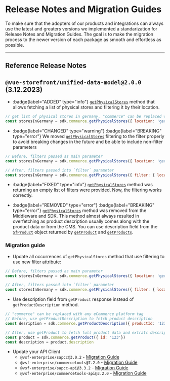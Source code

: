 # Release Notes and Migration Guides

To make sure that the adopters of our products and integrations can always use the latest and greaters versions we implemented a standarization for Release Notes and Migration Guides. The goal is to make the migration process to the newer version of each package as smooth and effortless as possible.



---
## Reference Release Notes

## `@vue-storefront/unified-data-model@2.0.0`  (3.12.2023)

* :badge{label="ADDED" type="info"} [`getPhysicalStores`]() method that allows fetching a list of physical stores and filtering it by their location.
```js
// get list of physical stores in germany, "commerce" can be replaced with any eCommerce platform tag
const storesInGermany = sdk.commerce.getPhysicalStores({ location: 'germany'})
```
* :badge{label="CHANGED" type="warning"} :badge{label="BREAKING" type="error"} We moved [`getPhysicalStores`]() filtering to the filter properly to avoid breaking changes in the future and be able to include non-filter parameters 
```js
// Before, filters passed as main parameter
const storesInGermany = sdk.commerce.getPhysicalStores({ location: 'germany'})

// After, filters passed into `filter` parameter
const storesInGermany = sdk.commerce.getPhysicalStores({ filter: { location: 'germany'} })
```
* :badge{label="FIXED" type="info"} [`getPhysicalStores`]() method was returning an empty list of filters were provided. Now, the filtering works correctly.
- :badge{label="REMOVED" type="error"} :badge{label="BREAKING" type="error"} [`getPhysicalStores`]() method was removed from the Middleware and SDK. This method almost always resulted in overfetching as product description usually comes along with the product data or from the CMS. You can use description field from the [`SfProduct`]() object returned by [`getProduct`]() and [`getProducts`]().

### Migration guide


* Update all occurrences of `getPhysicalStores` method that use filtering to use new filter attribute:

```js
// Before, filters passed as main parameter
const storesInGermany = sdk.commerce.getPhysicalStores({ location: 'germany'})

// After, filters passed into `filter` parameter
const storesInGermany = sdk.commerce.getPhysicalStores({ filter: { location: 'germany'} })
```
* Use description field from `getProduct` response instead of `getProductDescription` method.
```js
// "commerce" can be replaced with any eCommerce platform tag
// Before, use getProductDescription to fetch product description
const desription = sdk.commerce.getProductDescription({ productId: '123' })

// After, use getProduct to fetch full product data and extratc description
const product = sdk.commerce.getProduct({ id: '123'})
const description = product.description
```
* Update your API Client 
    * `@vsf-enterprise/sapcc@3.0.2` - [Migration Guide]()
    * `@vsf-enterprise/commercetools@7.2.0` - [Migration Guide]()
    * `@vsf-enterprise/sapcc-api@3.3.2` - [Migration Guide]()
    * `@vsf-enterprise/commercetools-api@3.2.0` - [Migration Guide]()